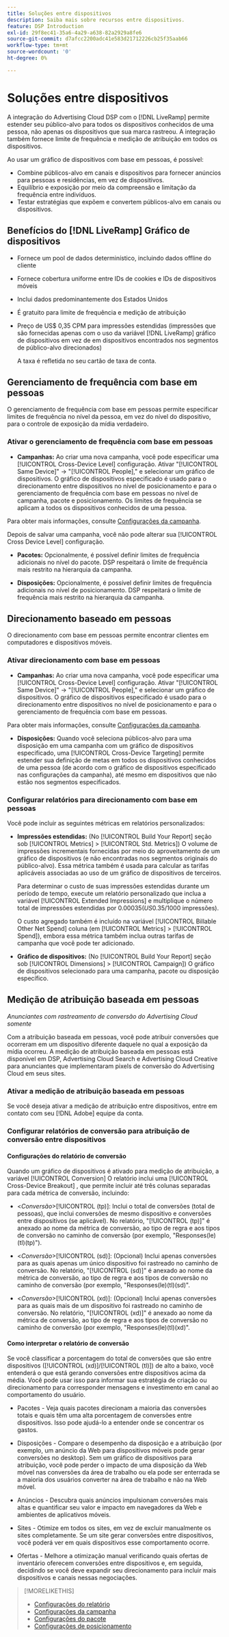 ```yaml
---
title: Soluções entre dispositivos
description: Saiba mais sobre recursos entre dispositivos.
feature: DSP Introduction
exl-id: 29f8ec41-35a6-4a29-a638-82a2929a8fe6
source-git-commit: d7afcc2200adc41e583d21712226cb25f35aab66
workflow-type: tm+mt
source-wordcount: '0'
ht-degree: 0%

---
```


# Soluções entre dispositivos

A integração do Advertising Cloud DSP com o [!DNL LiveRamp] permite estender seu público-alvo para todos os dispositivos conhecidos de uma pessoa, não apenas os dispositivos que sua marca rastreou. A integração também fornece limite de frequência e medição de atribuição em todos os dispositivos.

Ao usar um gráfico de dispositivos com base em pessoas, é possível:

* Combine públicos-alvo em canais e dispositivos para fornecer anúncios para pessoas e residências, em vez de dispositivos.
* Equilíbrio e exposição por meio da compreensão e limitação da frequência entre indivíduos.
* Testar estratégias que expõem e convertem públicos-alvo em canais ou dispositivos.

## Benefícios do [!DNL LiveRamp] Gráfico de dispositivos

* Fornece um pool de dados determinístico, incluindo dados offline do cliente

* Fornece cobertura uniforme entre IDs de cookies e IDs de dispositivos móveis

* Inclui dados predominantemente dos Estados Unidos

* É gratuito para limite de frequência e medição de atribuição

* Preço de US$ 0,35 CPM para impressões estendidas (impressões que são fornecidas apenas com o uso da variável [!DNL LiveRamp] gráfico de dispositivos em vez de em dispositivos encontrados nos segmentos de público-alvo direcionados)

   A taxa é refletida no seu cartão de taxa de conta.

## Gerenciamento de frequência com base em pessoas

O gerenciamento de frequência com base em pessoas permite especificar limites de frequência no nível da pessoa, em vez do nível do dispositivo, para o controle de exposição da mídia verdadeiro.

### Ativar o gerenciamento de frequência com base em pessoas

* **Campanhas:** Ao criar uma nova campanha, você pode especificar uma [!UICONTROL Cross-Device Level] configuração. Ativar &quot;[!UICONTROL Same Device]&quot; -> &quot;[!UICONTROL People],&quot; e selecionar um gráfico de dispositivos. O gráfico de dispositivos especificado é usado para o direcionamento entre dispositivos no nível de posicionamento e para o gerenciamento de frequência com base em pessoas no nível de campanha, pacote e posicionamento. Os limites de frequência se aplicam a todos os dispositivos conhecidos de uma pessoa.

Para obter mais informações, consulte [Configurações da campanha](/help/dsp/campaign-management/campaigns/campaign-settings.md).

Depois de salvar uma campanha, você não pode alterar sua [!UICONTROL Cross Device Level] configuração.

* **Pacotes:**  Opcionalmente, é possível definir limites de frequência adicionais no nível do pacote. DSP respeitará o limite de frequência mais restrito na hierarquia da campanha.

* **Disposições:** Opcionalmente, é possível definir limites de frequência adicionais no nível de posicionamento. DSP respeitará o limite de frequência mais restrito na hierarquia da campanha.

## Direcionamento baseado em pessoas

O direcionamento com base em pessoas permite encontrar clientes em computadores e dispositivos móveis.

### Ativar direcionamento com base em pessoas

* **Campanhas:** Ao criar uma nova campanha, você pode especificar uma [!UICONTROL Cross-Device Level] configuração. Ativar &quot;[!UICONTROL Same Device]&quot; -> &quot;[!UICONTROL People],&quot; e selecionar um gráfico de dispositivos. O gráfico de dispositivos especificado é usado para o direcionamento entre dispositivos no nível de posicionamento e para o gerenciamento de frequência com base em pessoas.

Para obter mais informações, consulte [Configurações da campanha](/help/dsp/campaign-management/campaigns/campaign-settings.md).

* **Disposições:** Quando você seleciona públicos-alvo para uma disposição em uma campanha com um gráfico de dispositivos especificado, uma [!UICONTROL Cross-Device Targeting] permite estender sua definição de metas em todos os dispositivos conhecidos de uma pessoa (de acordo com o gráfico de dispositivos especificado nas configurações da campanha), até mesmo em dispositivos que não estão nos segmentos especificados.

### Configurar relatórios para direcionamento com base em pessoas

Você pode incluir as seguintes métricas em relatórios personalizados:

* **Impressões estendidas:** (No [!UICONTROL Build Your Report] seção sob [!UICONTROL Metrics] > [!UICONTROL Std. Metrics]) O volume de impressões incrementais fornecidas por meio do aproveitamento de um gráfico de dispositivos (e não encontradas nos segmentos originais do público-alvo). Essa métrica também é usada para calcular as tarifas aplicáveis associadas ao uso de um gráfico de dispositivos de terceiros.

   Para determinar o custo de suas impressões estendidas durante um período de tempo, execute um relatório personalizado que inclua a variável [!UICONTROL Extended Impressions] e multiplique o número total de impressões estendidas por $0.00035 (US$0.35/1000 impressões).

   O custo agregado também é incluído na variável [!UICONTROL Billable Other Net Spend] coluna (em [!UICONTROL Metrics] > [!UICONTROL Spend]), embora essa métrica também inclua outras tarifas de campanha que você pode ter adicionado.

* **Gráfico de dispositivos:** (No [!UICONTROL Build Your Report] seção sob [!UICONTROL Dimensions] > [!UICONTROL Campaign]) O gráfico de dispositivos selecionado para uma campanha, pacote ou disposição específico.

## Medição de atribuição baseada em pessoas

*Anunciantes com rastreamento de conversão do Advertising Cloud somente*

Com a atribuição baseada em pessoas, você pode atribuir conversões que ocorreram em um dispositivo diferente daquele no qual a exposição da mídia ocorreu. A medição de atribuição baseada em pessoas está disponível em DSP, Advertising Cloud Search e Advertising Cloud Creative para anunciantes que implementaram pixels de conversão do Advertising Cloud em seus sites.

### Ativar a medição de atribuição baseada em pessoas

Se você deseja ativar a medição de atribuição entre dispositivos, entre em contato com seu [!DNL Adobe] equipe da conta.

### Configurar relatórios de conversão para atribuição de conversão entre dispositivos

#### Configurações do relatório de conversão

Quando um gráfico de dispositivos é ativado para medição de atribuição, a variável [!UICONTROL Conversion] O relatório inclui uma [!UICONTROL Cross-Device Breakout] , que permite incluir até três colunas separadas para cada métrica de conversão, incluindo:

* &lt;*Conversão*>[!UICONTROL (tp)]: Inclui o total de conversões (total de pessoas), que inclui conversões de mesmo dispositivo e conversões entre dispositivos (se aplicável). No relatório, &quot;[!UICONTROL (tp)]&quot; é anexado ao nome da métrica de conversão, ao tipo de regra e aos tipos de conversão no caminho de conversão (por exemplo, &quot;Responses(le)(tl)(tp)&quot;).

* &lt;*Conversão*>[!UICONTROL (sd)]: (Opcional) Inclui apenas conversões para as quais apenas um único dispositivo foi rastreado no caminho de conversão. No relatório, &quot;[!UICONTROL (sd)]&quot; é anexado ao nome da métrica de conversão, ao tipo de regra e aos tipos de conversão no caminho de conversão (por exemplo, &quot;Responses(le)(tl)(sd)&quot;.

* &lt;*Conversão*>[!UICONTROL (xd)]: (Opcional) Inclui apenas conversões para as quais mais de um dispositivo foi rastreado no caminho de conversão. No relatório, &quot;[!UICONTROL (xd)]&quot; é anexado ao nome da métrica de conversão, ao tipo de regra e aos tipos de conversão no caminho de conversão (por exemplo, &quot;Responses(le)(tl)(xd)&quot;.

#### Como interpretar o relatório de conversão

Se você classificar a porcentagem do total de conversões que são entre dispositivos ([!UICONTROL (xd)]/[!UICONTROL (tl)]) de alto a baixo, você entenderá o que está gerando conversões entre dispositivos acima da média. Você pode usar isso para informar sua estratégia de criação ou direcionamento para corresponder mensagens e investimento em canal ao comportamento do usuário.

* Pacotes - Veja quais pacotes direcionam a maioria das conversões totais e quais têm uma alta porcentagem de conversões entre dispositivos. Isso pode ajudá-lo a entender onde se concentrar os gastos.

* Disposições - Compare o desempenho da disposição e a atribuição (por exemplo, um anúncio da Web para dispositivos móveis pode gerar conversões no desktop). Sem um gráfico de dispositivos para atribuição, você pode perder o impacto de uma disposição da Web móvel nas conversões da área de trabalho ou ela pode ser enterrada se a maioria dos usuários converter na área de trabalho e não na Web móvel.

* Anúncios - Descubra quais anúncios impulsionam conversões mais altas e quantificar seu valor e impacto em navegadores da Web e ambientes de aplicativos móveis.

* Sites - Otimize em todos os sites, em vez de excluir manualmente os sites completamente. Se um site gerar conversões entre dispositivos, você poderá ver em quais dispositivos esse comportamento ocorre.

* Ofertas - Melhore a otimização manual verificando quais ofertas de inventário oferecem conversões entre dispositivos e, em seguida, decidindo se você deve expandir seu direcionamento para incluir mais dispositivos e canais nessas negociações.

>[!MORELIKETHIS]
>
>* [Configurações do relatório](/help/dsp/reports/report-settings.md)
>* [Configurações da campanha](/help/dsp/campaign-management/campaigns/campaign-settings.md)
>* [Configurações do pacote](/help/dsp/campaign-management/packages/package-settings.md)
>* [Configurações de posicionamento](/help/dsp/campaign-management/placements/placement-settings.md)

